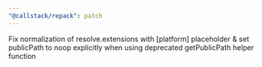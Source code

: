 ```yaml
---
"@callstack/repack": patch
---
```


Fix normalization of resolve.extensions with [platform] placeholder & set publicPath to noop explicitly when using deprecated getPublicPath helper function
